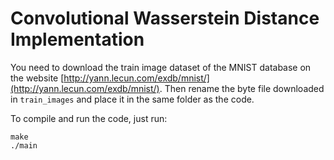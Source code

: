 # Convolutional Wasserstein Distance Implementation

You need to download the train image dataset of the MNIST database on the website [http://yann.lecun.com/exdb/mnist/](http://yann.lecun.com/exdb/mnist/). Then rename the byte file downloaded in `train_images` and place it in the same folder as the code.

To compile and run the code, just run:
```
make
./main
```
